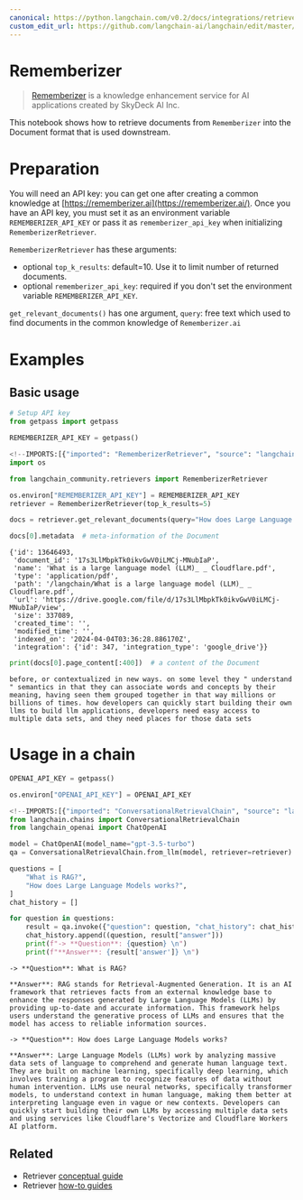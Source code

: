 ```yaml
---
canonical: https://python.langchain.com/v0.2/docs/integrations/retrievers/rememberizer/
custom_edit_url: https://github.com/langchain-ai/langchain/edit/master/docs/docs/integrations/retrievers/rememberizer.ipynb
---
```


# Rememberizer

>[Rememberizer](https://rememberizer.ai/) is a knowledge enhancement service for AI applications created by  SkyDeck AI Inc.

This notebook shows how to retrieve documents from `Rememberizer` into the Document format that is used downstream.

# Preparation

You will need an API key: you can get one after creating a common knowledge at [https://rememberizer.ai](https://rememberizer.ai/). Once you have an API key, you must set it as an environment variable `REMEMBERIZER_API_KEY` or pass it as `rememberizer_api_key` when initializing `RememberizerRetriever`.

`RememberizerRetriever` has these arguments:
- optional `top_k_results`: default=10. Use it to limit number of returned documents. 
- optional `rememberizer_api_key`: required if you don't set the environment variable `REMEMBERIZER_API_KEY`.

`get_relevant_documents()` has one argument, `query`: free text which used to find documents in the common knowledge of `Rememberizer.ai`

# Examples

## Basic usage


```python
# Setup API key
from getpass import getpass

REMEMBERIZER_API_KEY = getpass()
```


```python
<!--IMPORTS:[{"imported": "RememberizerRetriever", "source": "langchain_community.retrievers", "docs": "https://api.python.langchain.com/en/latest/retrievers/langchain_community.retrievers.rememberizer.RememberizerRetriever.html", "title": "Rememberizer"}]-->
import os

from langchain_community.retrievers import RememberizerRetriever

os.environ["REMEMBERIZER_API_KEY"] = REMEMBERIZER_API_KEY
retriever = RememberizerRetriever(top_k_results=5)
```


```python
docs = retriever.get_relevant_documents(query="How does Large Language Models works?")
```


```python
docs[0].metadata  # meta-information of the Document
```



```output
{'id': 13646493,
 'document_id': '17s3LlMbpkTk0ikvGwV0iLMCj-MNubIaP',
 'name': 'What is a large language model (LLM)_ _ Cloudflare.pdf',
 'type': 'application/pdf',
 'path': '/langchain/What is a large language model (LLM)_ _ Cloudflare.pdf',
 'url': 'https://drive.google.com/file/d/17s3LlMbpkTk0ikvGwV0iLMCj-MNubIaP/view',
 'size': 337089,
 'created_time': '',
 'modified_time': '',
 'indexed_on': '2024-04-04T03:36:28.886170Z',
 'integration': {'id': 347, 'integration_type': 'google_drive'}}
```



```python
print(docs[0].page_content[:400])  # a content of the Document
```
```output
before, or contextualized in new ways. on some level they " understand " semantics in that they can associate words and concepts by their meaning, having seen them grouped together in that way millions or billions of times. how developers can quickly start building their own llms to build llm applications, developers need easy access to multiple data sets, and they need places for those data sets
```
# Usage in a chain


```python
OPENAI_API_KEY = getpass()
```


```python
os.environ["OPENAI_API_KEY"] = OPENAI_API_KEY
```


```python
<!--IMPORTS:[{"imported": "ConversationalRetrievalChain", "source": "langchain.chains", "docs": "https://api.python.langchain.com/en/latest/chains/langchain.chains.conversational_retrieval.base.ConversationalRetrievalChain.html", "title": "Rememberizer"}, {"imported": "ChatOpenAI", "source": "langchain_openai", "docs": "https://api.python.langchain.com/en/latest/chat_models/langchain_openai.chat_models.base.ChatOpenAI.html", "title": "Rememberizer"}]-->
from langchain.chains import ConversationalRetrievalChain
from langchain_openai import ChatOpenAI

model = ChatOpenAI(model_name="gpt-3.5-turbo")
qa = ConversationalRetrievalChain.from_llm(model, retriever=retriever)
```


```python
questions = [
    "What is RAG?",
    "How does Large Language Models works?",
]
chat_history = []

for question in questions:
    result = qa.invoke({"question": question, "chat_history": chat_history})
    chat_history.append((question, result["answer"]))
    print(f"-> **Question**: {question} \n")
    print(f"**Answer**: {result['answer']} \n")
```
```output
-> **Question**: What is RAG? 

**Answer**: RAG stands for Retrieval-Augmented Generation. It is an AI framework that retrieves facts from an external knowledge base to enhance the responses generated by Large Language Models (LLMs) by providing up-to-date and accurate information. This framework helps users understand the generative process of LLMs and ensures that the model has access to reliable information sources. 

-> **Question**: How does Large Language Models works? 

**Answer**: Large Language Models (LLMs) work by analyzing massive data sets of language to comprehend and generate human language text. They are built on machine learning, specifically deep learning, which involves training a program to recognize features of data without human intervention. LLMs use neural networks, specifically transformer models, to understand context in human language, making them better at interpreting language even in vague or new contexts. Developers can quickly start building their own LLMs by accessing multiple data sets and using services like Cloudflare's Vectorize and Cloudflare Workers AI platform.
```

## Related

- Retriever [conceptual guide](/docs/concepts/#retrievers)
- Retriever [how-to guides](/docs/how_to/#retrievers)